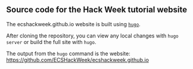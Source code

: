 ## Source code for the Hack Week tutorial website 

The ecshackweek.github.io website is built using <a href="https://gohugo.io/">`hugo`</a>.

After cloning the repository, you can view any local changes with `hugo server` or build the full site with `hugo`.

The output from the `hugo` command is the website: https://github.com/ECSHackWeek/ecshackweek.github.io
